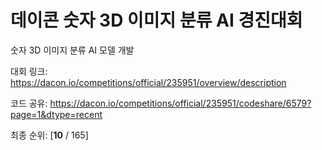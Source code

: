 # 데이콘 숫자 3D 이미지 분류 AI 경진대회

숫자 3D 이미지 분류 AI 모델 개발

대회 링크: https://dacon.io/competitions/official/235951/overview/description

코드 공유: https://dacon.io/competitions/official/235951/codeshare/6579?page=1&dtype=recent

최종 순위: [**10** / 165]
